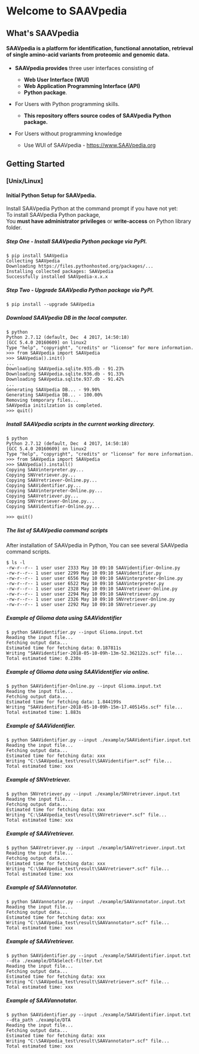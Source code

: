 # Welcome to SAAVpedia 

## What's SAAVpedia
#### **SAAVpedia** is a platform for **identification, functional annotation, retrieval of single amino-acid variants from proteomic and genomic data**.
- **SAAVpedia provides** three user interfaces consisting of 

  - **Web User Interface (WUI)**
  - **Web Application Programming Interface (API)**
  - **Python package**.
  
- For Users with Python programming skills.
  - **This repository offers source codes of SAAVpedia Python package.**
- For Users without programming knowledge
  - Use WUI of SAAVpedia - <https://www.SAAVpedia.org>

## Getting Started

### [Unix/Linux]

#### Initial Python Setup for SAAVpedia.

Install SAAVpedia Python at the command prompt if you have not yet:   
To install SAAVpedia Python package,<br/> 
You **must have administrator privileges** or **write-access** on Python library folder.

##### Step One - Install SAAVpedia Python package via PyPI.
    $ pip install SAAVpedia   
    Collecting SAAVpedia
    Downloading https://files.pythonhosted.org/packages/...
    Installing collected packages: SAAVpedia
    Successfully installed SAAVpedia-x.x.x
   
##### Step Two - Upgrade SAAVpedia Python package via PyPI.     
    $ pip install --upgrade SAAVpedia

##### Download SAAVpedia DB in the local computer.
    $ python
    Python 2.7.12 (default, Dec  4 2017, 14:50:18)
    [GCC 5.4.0 20160609] on linux2
    Type "help", "copyright", "credits" or "license" for more information.
    >>> from SAAVpedia import SAAVpedia
    >>> SAAVpedia().init()
    ...
    Downloading SAAVpedia.sqlite.935.db - 91.23%
    Downloading SAAVpedia.sqlite.936.db - 91.33%
    Downloading SAAVpedia.sqlite.937.db - 91.42%
    ...
    Generating SAAVpedia DB... - 99.90%
    Generating SAAVpedia DB... - 100.00%
    Removing temporary files...
    SAAVpedia initilzation is completed.
    >>> quit()
    
##### Install SAAVpedia scripts in the current working directory.
    $ python
    Python 2.7.12 (default, Dec  4 2017, 14:50:18)
    [GCC 5.4.0 20160609] on linux2
    Type "help", "copyright", "credits" or "license" for more information.
    >>> from SAAVpedia import SAAVpedia
    >>> SAAVpedia().install()
    Copying SAAVinterpreter.py...
    Copying SNVretriever.py...
    Copying SAAVretriever-Online.py...
    Copying SAAVidentifier.py...
    Copying SAAVinterpreter-Online.py...
    Copying SAAVretriever.py...
    Copying SNVretriever-Online.py...
    Copying SAAVidentifier-Online.py...

    >>> quit()

##### The list of SAAVpedia command scripts
After installation of SAAVpedia in Python, You can see several SAAVpedia command scripts.

    $ ls -l
    -rw-r--r-- 1 user user 2333 May 10 09:10 SAAVidentifier-Online.py
    -rw-r--r-- 1 user user 2299 May 10 09:10 SAAVidentifier.py
    -rw-r--r-- 1 user user 6556 May 10 09:10 SAAVinterpreter-Online.py
    -rw-r--r-- 1 user user 6522 May 10 09:10 SAAVinterpreter.py
    -rw-r--r-- 1 user user 2328 May 10 09:10 SAAVretriever-Online.py
    -rw-r--r-- 1 user user 2294 May 10 09:10 SAAVretriever.py
    -rw-r--r-- 1 user user 2326 May 10 09:10 SNVretriever-Online.py
    -rw-r--r-- 1 user user 2292 May 10 09:10 SNVretriever.py

##### Example of Glioma data using SAAVidentifier
    $ python SAAVidentifier.py --input Glioma.input.txt 
    Reading the input file...
    Fetching output data...
    Estimated time for fetching data: 0.187811s
    Writing "SAAVidentifier-2018-05-10-09h-13m-52.362122s.scf" file...
    Total estimated time: 0.230s
    
    
##### Example of Glioma data using SAAVidentifier via online. 
    $ python SAAVidentifier-Online.py --input Glioma.input.txt 
    Reading the input file...
    Fetching output data...
    Estimated time for fetching data: 1.844199s
    Writing "SAAVidentifier-2018-05-10-09h-15m-17.405145s.scf" file...
    Total estimated time: 1.883s
    
##### Example of SAAVidentifier. 
    $ python SAAVidentifier.py --input ./example/SAAVidentifier.input.txt 
    Reading the input file...
    Fetching output data...
    Estimated time for fetching data: xxx
    Writing "C:\SAAVpedia_test\result\SAAVidentifier*.scf" file...
    Total estimated time: xxx
    
##### Example of SNVretriever. 
    $ python SNVretriever.py --input ./example/SNVretriever.input.txt 
    Reading the input file...
    Fetching output data...
    Estimated time for fetching data: xxx
    Writing "C:\SAAVpedia_test\result\SNVretriever*.scf" file...
    Total estimated time: xxx
    
##### Example of SAAVretriever. 
    $ python SAAVretriever.py --input ./example/SAAVretriever.input.txt 
    Reading the input file...
    Fetching output data...
    Estimated time for fetching data: xxx
    Writing "C:\SAAVpedia_test\result\SAAVretriever*.scf" file...
    Total estimated time: xxx
    
 ##### Example of SAAVannotator. 
    $ python SAAVannotator.py --input ./example/SAAVannotator.input.txt 
    Reading the input file...
    Fetching output data...
    Estimated time for fetching data: xxx
    Writing "C:\SAAVpedia_test\result\SAAVannotator*.scf" file...
    Total estimated time: xxx
    
##### Example of SAAVretriever. 
    $ python SAAVidentifier.py --input ./example/SAAVidentifier.input.txt --dta ./example/DTASelect-filter.txt 
    Reading the input file...
    Fetching output data...
    Estimated time for fetching data: xxx
    Writing "C:\SAAVpedia_test\result\SAAVretriever*.scf" file...
    Total estimated time: xxx
    
 ##### Example of SAAVannotator. 
    $ python SAAVidentifier.py --input ./example/SAAVidentifier.input.txt --dta_path ./example/DTA
    Reading the input file...
    Fetching output data...
    Estimated time for fetching data: xxx
    Writing "C:\SAAVpedia_test\result\SAAVannotator*.scf" file...
    Total estimated time: xxx
    
